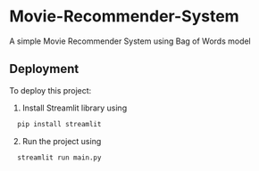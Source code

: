 
# Movie-Recommender-System

A simple Movie Recommender System using Bag of Words model


## Deployment

To deploy this project:

1. Install Streamlit library using 

```bash
  pip install streamlit
```

2. Run the project using

```bash
  streamlit run main.py
```
